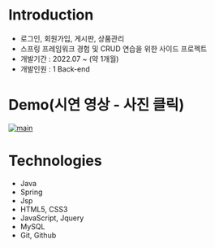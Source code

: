 # Introduction

* 로그인, 회원가입, 게시판, 상품관리
* 스프링 프레임워크 경험 및 CRUD 연습을 위한 사이드 프로젝트
* 개발기간 : 2022.07 ~ (약 1개월)
* 개발인원 : 1 Back-end


# Demo(시연 영상 - 사진 클릭)
[![main](https://user-images.githubusercontent.com/101382487/211152943-f1e7ff3e-859d-4265-956b-43150fee8faf.png)](https://youtu.be/JaYAWKjZ9Ks)



# Technologies

* Java
* Spring
* Jsp
* HTML5, CSS3
* JavaScript, Jquery
* MySQL
* Git, Github
